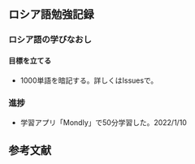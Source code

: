 ## ロシア語勉強記録

### ロシア語の学びなおし

#### 目標を立てる
- 1000単語を暗記する。詳しくはIssuesで。

### 進捗

- 学習アプリ「Mondly」で50分学習した。2022/1/10


## 参考文献



